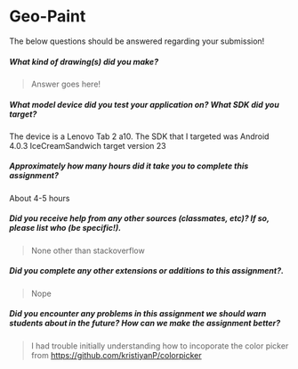 # Geo-Paint

The below questions should be answered regarding your submission!

##### What kind of drawing(s) did you make? #####
> Answer goes here!

##### What model device did you test your application on? What SDK did you target? #####
The device is a Lenovo Tab 2 a10. The SDK that I targeted was Android 4.0.3 IceCreamSandwich target version 23

##### Approximately how many hours did it take you to complete this assignment? #####
About 4-5 hours

##### Did you receive help from any other sources (classmates, etc)? If so, please list who (be specific!). #####
> None other than stackoverflow

##### Did you complete any other extensions or additions to this assignment?. #####
> Nope

##### Did you encounter any problems in this assignment we should warn students about in the future? How can we make the assignment better? #####
> I had trouble initially understanding how to incoporate the color picker from https://github.com/kristiyanP/colorpicker

